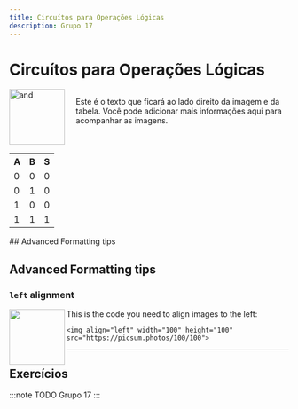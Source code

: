 ```yaml
---
title: Circuítos para Operações Lógicas
description: Grupo 17
---
```


# Circuítos para Operações Lógicas

<div style="display: flex; align-items: flex-start;">
    <div style="display: flex; flex-direction: column; align-items: center; margin-right: 20px;">
        <img src="https://github.com/user-attachments/assets/61362703-a2e5-4e71-b87b-4756670b1ce8" alt="and" style="width: 100px;"/>
        <table>
            <tr><th>A</th><th>B</th><th>S</th></tr>
            <tr><td>0</td><td>0</td><td>0</td></tr>
            <tr><td>0</td><td>1</td><td>0</td></tr>
            <tr><td>1</td><td>0</td><td>0</td></tr>
            <tr><td>1</td><td>1</td><td>1</td></tr>
        </table>
    </div>
    <p>Este é o texto que ficará ao lado direito da imagem e da tabela. Você pode adicionar mais informações aqui para acompanhar as imagens.</p>
</div>
## Advanced Formatting tips

## Advanced Formatting tips

### `left` alignment

<img align="left" width="100" height="100" src="https://picsum.photos/100/100">

This is the code you need to align images to the left:
```
<img align="left" width="100" height="100" src="https://picsum.photos/100/100">
```

---
## Exercícios

:::note TODO
Grupo 17
:::
